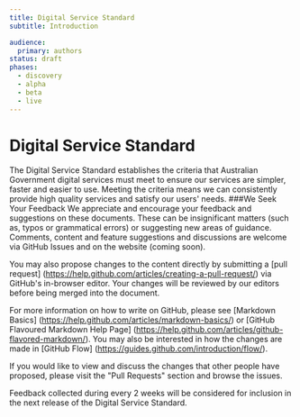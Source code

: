```yaml
---
title: Digital Service Standard
subtitle: Introduction 

audience:
  primary: authors
status: draft
phases:
  - discovery
  - alpha
  - beta
  - live
---
```

# Digital Service Standard
The Digital Service Standard establishes the criteria that Australian Government digital services must meet to ensure our services are simpler, faster and easier to use. Meeting the criteria means we can consistently provide high quality services and satisfy our users' needs.
###We Seek Your Feedback
We appreciate and encourage your feedback and suggestions on these documents. These can be insignificant matters (such as, typos or grammatical errors) or suggesting new areas of guidance. Comments, content and feature suggestions and discussions are welcome via GitHub Issues and on the website (coming soon). 

You may also propose changes to the content directly by submitting a [pull request] (https://help.github.com/articles/creating-a-pull-request/) via GitHub's in-browser editor. Your changes will be reviewed by our editors before being merged into the document. 

For more information on how to write on GitHub, please see [Markdown Basics] (https://help.github.com/articles/markdown-basics/) or [GitHub Flavoured Markdown Help Page] (https://help.github.com/articles/github-flavored-markdown/). You may also be interested in how the changes are made in [GitHub Flow] (https://guides.github.com/introduction/flow/). 

If you would like to view and discuss the changes that other people have proposed, please visit the "Pull Requests" section and browse the issues.

Feedback collected during every 2 weeks will be considered for inclusion in the next release of the Digital Service Standard.

